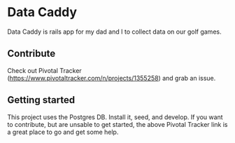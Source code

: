 Data Caddy
=
Data Caddy is rails app for my dad and I to collect data on our golf games.

Contribute
-
Check out Pivotal Tracker (https://www.pivotaltracker.com/n/projects/1355258) and grab an issue.

Getting started
-
This project uses the Postgres DB. Install it, seed, and develop. If you want to contribute, but are unsable to get started, the above Pivotal Tracker link is a great place to go and get some help.
